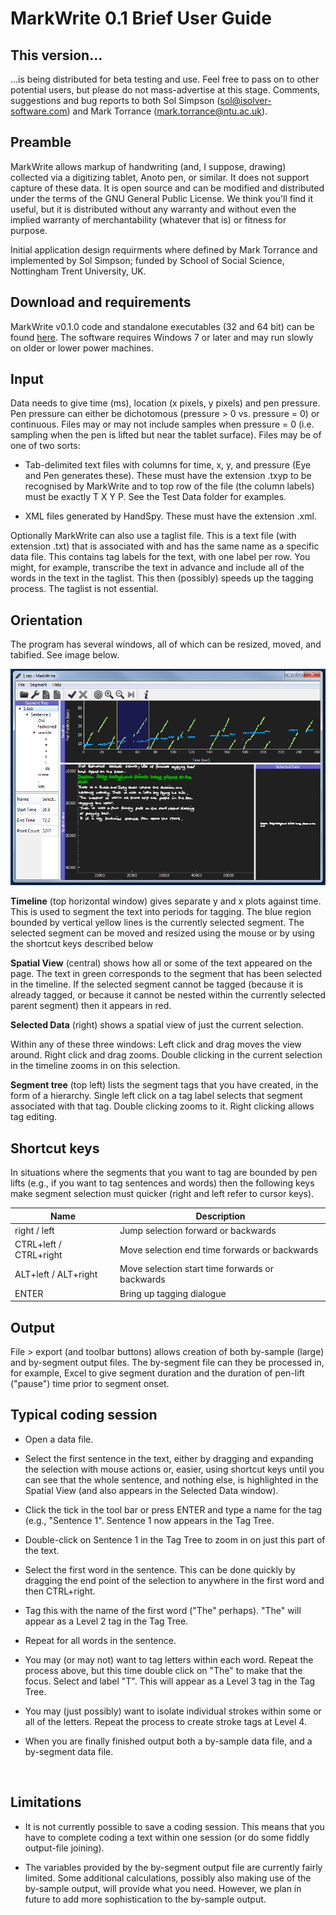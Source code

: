 **MarkWrite 0.1 Brief User Guide**
==================================

This version...
---------------

...is being distributed for beta testing and use. Feel free to pass on to other
potential users, but please do not mass-advertise at this stage. Comments,
suggestions and bug reports to both Sol Simpson (sol@isolver-software.com) and
Mark Torrance (mark.torrance@ntu.ac.uk).

Preamble
--------

MarkWrite allows markup of handwriting (and, I suppose, drawing) collected via a
digitizing tablet, Anoto pen, or similar. It does not support capture of these
data. It is open source and can be modified and distributed under the terms of
the GNU General Public License. We think you'll find it useful, but it is
distributed without any warranty and without even the implied warranty of
merchantability (whatever that is) or fitness for purpose. 

Initial application design requirments where defined by Mark Torrance
and implemented by Sol Simpson; funded by School of Social Science, Nottingham Trent
University, UK.

Download and requirements
-------------------------

MarkWrite v0.1.0 code and standalone executables (32 and 64 bit) can be found [here](https://github.com/isolver/MarkWrite/releases). The software requires 
Windows 7 or later and may run slowly on older or lower power machines.

Input
-----

Data needs to give time (ms), location (x pixels, y pixels) and pen pressure.
Pen pressure can either be dichotomous (pressure \> 0 vs. pressure = 0) or
continuous. Files may or may not include samples when pressure = 0 (i.e.
sampling when the pen is lifted but near the tablet surface). Files may be of
one of two sorts:

-   Tab-delimited text files with columns for time, x, y, and pressure (Eye and
    Pen generates these). These must have the extension .txyp to be recognised
    by MarkWrite and to top row of the file (the column labels) must be exactly
    T X Y P. See the Test Data folder for examples.

-   XML files generated by HandSpy. These must have the extension .xml.

Optionally MarkWrite can also use a taglist file. This is a text file (with
extension .txt) that is associated with and has the same name as a specific data
file. This contains tag labels for the text, with one label per row. You might,
for example, transcribe the text in advance and include all of the words in the
text in the taglist. This then (possibly) speeds up the tagging process. The
taglist is not essential.

Orientation
-----------

The program has several windows, all of which can be resized, moved, and
tabified. See image below.

![MarkWrite Main Application Window](https://github.com/isolver/MarkWrite/blob/master/docs/markwrite_app_window.png)

**Timeline** (top horizontal window) gives separate y and x plots against time.
This is used to segment the text into periods for tagging. The blue region
bounded by vertical yellow lines is the currently selected segment. The selected
segment can be moved and resized using the mouse or by using the shortcut keys
described below

**Spatial View** (central) shows how all or some of the text appeared on the
page. The text in green corresponds to the segment that has been selected in the
timeline. If the selected segment cannot be tagged (because it is already
tagged, or because it cannot be nested within the currently selected parent
segment) then it appears in red.

**Selected Data** (right) shows a spatial view of just the current selection.

Within any of these three windows: Left click and drag moves the view around.
Right click and drag zooms. Double clicking in the current selection in the
timeline zooms in on this selection.

**Segment tree** (top left) lists the segment tags that you have created, in the
form of a hierarchy. Single left click on a tag label selects that segment
associated with that tag. Double clicking zooms to it. Right clicking allows tag
editing.

Shortcut keys
-------------

In situations where the segments that you want to tag are bounded by pen lifts
(e.g., if you want to tag sentences and words) then the following keys make
segment selection must quicker (right and left refer to cursor keys).

Name                    | Description                                   
------------------------|--------------
right / left            | Jump selection forward or backwards
CTRL+left / CTRL+right  | Move selection end time forwards or  backwards
ALT+left / ALT+right    | Move selection start time forwards or backwards
ENTER                   | Bring up tagging dialogue

Output
------

File \> export (and toolbar buttons) allows creation of both by-sample (large)
and by-segment output files. The by-segment file can they be processed in, for
example, Excel to give segment duration and the duration of pen-lift ("pause")
time prior to segment onset.

Typical coding session
----------------------

-   Open a data file.

-   Select the first sentence in the text, either by dragging and expanding the
    selection with mouse actions or, easier, using shortcut keys until you can
    see that the whole sentence, and nothing else, is highlighted in the Spatial
    View (and also appears in the Selected Data window).

-   Click the tick in the tool bar or press ENTER and type a name for the tag
    (e.g., "Sentence 1". Sentence 1 now appears in the Tag Tree.

-   Double-click on Sentence 1 in the Tag Tree to zoom in on just this part of
    the text.

-   Select the first word in the sentence. This can be done quickly by dragging
    the end point of the selection to anywhere in the first word and then
    CTRL+right.

-   Tag this with the name of the first word ("The" perhaps). "The" will appear
    as a Level 2 tag in the Tag Tree.

-   Repeat for all words in the sentence.

-   You may (or may not) want to tag letters within each word. Repeat the
    process above, but this time double click on "The" to make that the focus.
    Select and label "T". This will appear as a Level 3 tag in the Tag Tree.

-   You may (just possibly) want to isolate individual strokes within some or
    all of the letters. Repeat the process to create stroke tags at Level 4.

-   When you are finally finished output both a by-sample data file, and a
    by-segment data file.

 

Limitations
-----------

-   It is not currently possible to save a coding session. This means that you
    have to complete coding a text within one session (or do some fiddly
    output-file joining).

-   The variables provided by the by-segment output file are currently fairly
    limited. Some additional calculations, possibly also making use of the
    by-sample output, will provide what you need. However, we plan in future to
    add more sophistication to the by-sample output.
